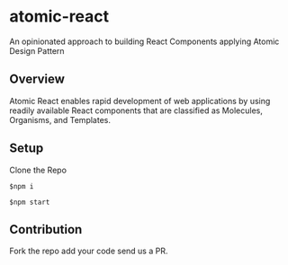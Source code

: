 # atomic-react
An opinionated approach to building React Components applying Atomic Design Pattern

## Overview
Atomic React enables rapid development of web applications by using readily available React components that are classified as Molecules, Organisms, and Templates.

## Setup
Clone the Repo

`$npm i`

`$npm start`

## Contribution
Fork the repo add your code send us a PR.
